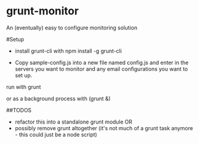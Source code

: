 grunt-monitor
=============

An (eventually) easy to configure monitoring solution

#Setup

* install grunt-cli with npm install -g grunt-cli

* Copy sample-config.js into a new file named config.js and enter in the servers you want to monitor and
any email configurations you want to set up.

run with grunt

or as a background process with (grunt &)

##TODOS

* refactor this into a standalone grunt module OR
* possibly remove grunt altogether (it's not much of a grunt task anymore - this could just be a node script)

